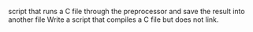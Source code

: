 script that runs a C file through the preprocessor and save the result into another file
Write a script that compiles a C file but does not link.
